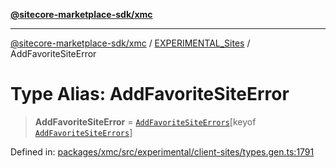 [**@sitecore-marketplace-sdk/xmc**](../../../../README.md)

***

[@sitecore-marketplace-sdk/xmc](../../../../README.md) / [EXPERIMENTAL\_Sites](../README.md) / AddFavoriteSiteError

# Type Alias: AddFavoriteSiteError

> **AddFavoriteSiteError** = [`AddFavoriteSiteErrors`](AddFavoriteSiteErrors.md)\[keyof [`AddFavoriteSiteErrors`](AddFavoriteSiteErrors.md)\]

Defined in: [packages/xmc/src/experimental/client-sites/types.gen.ts:1791](https://github.com/Sitecore/marketplace-sdk/blob/main/packages/xmc/src/experimental/client-sites/types.gen.ts#L1791)

